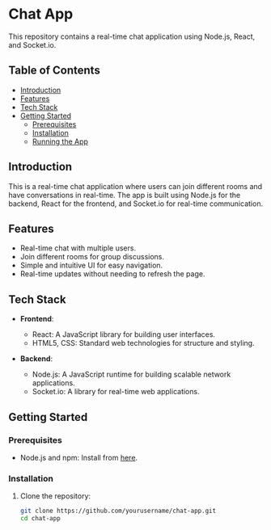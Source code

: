 # Chat App

This repository contains a real-time chat application using Node.js, React, and Socket.io.

## Table of Contents
- [Introduction](#introduction)
- [Features](#features)
- [Tech Stack](#tech-stack)
- [Getting Started](#getting-started)
  - [Prerequisites](#prerequisites)
  - [Installation](#installation)
  - [Running the App](#running-the-app)

## Introduction

This is a real-time chat application where users can join different rooms and have conversations in real-time. The app is built using Node.js for the backend, React for the frontend, and Socket.io for real-time communication.

## Features

- Real-time chat with multiple users.
- Join different rooms for group discussions.
- Simple and intuitive UI for easy navigation.
- Real-time updates without needing to refresh the page.

## Tech Stack

- **Frontend**:
  - React: A JavaScript library for building user interfaces.
  - HTML5, CSS: Standard web technologies for structure and styling.
  
- **Backend**:
  - Node.js: A JavaScript runtime for building scalable network applications.
  - Socket.io: A library for real-time web applications.
  
## Getting Started

### Prerequisites

- Node.js and npm: Install from [here](https://nodejs.org/).

### Installation

1. Clone the repository:
   ```bash
   git clone https://github.com/yourusername/chat-app.git
   cd chat-app


